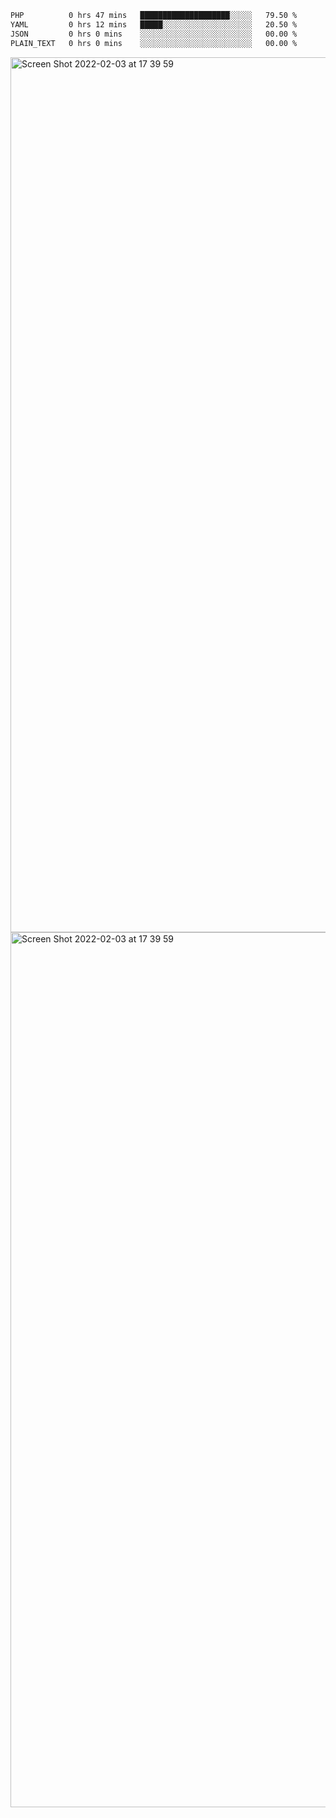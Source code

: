 <!--START_SECTION:waka-->

```txt
PHP          0 hrs 47 mins   ████████████████████░░░░░   79.50 %
YAML         0 hrs 12 mins   █████░░░░░░░░░░░░░░░░░░░░   20.50 %
JSON         0 hrs 0 mins    ░░░░░░░░░░░░░░░░░░░░░░░░░   00.00 %
PLAIN_TEXT   0 hrs 0 mins    ░░░░░░░░░░░░░░░░░░░░░░░░░   00.00 %
```

<!--END_SECTION:waka-->

<img width="1400" alt="Screen Shot 2022-02-03 at 17 39 59" src="https://user-images.githubusercontent.com/45716542/152387304-f2b60485-53a6-4f4b-a818-5cefb1b0c0ae.png">
<img width="1400" alt="Screen Shot 2022-02-03 at 17 39 59" src="https://user-images.githubusercontent.com/45716542/152387273-ea5cdf21-2a45-44da-8bef-00c1763b1d42.png">
